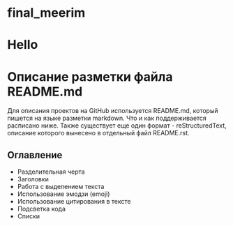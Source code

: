 ﻿# final_meerim
# Hello
# Описание разметки файла README.md
Для описания проектов на GitHub используется README.md, который пишется на языке разметки markdown. Что и как поддерживается расписано ниже. Также существует еще один формат - reStructuredText, описание которого вынесено в отдельный файл README.rst.
## Оглавление
* Разделительная черта
* Заголовки
* Работа с выделением текста
* Использование эмодзи (emoji)
* Использование цитирования в тексте
* Подсветка кода
* Списки
